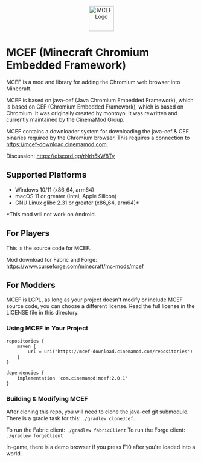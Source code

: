 <p align="center">
  <img src="https://github.com/CinemaMod/mcef/assets/30220598/938896d7-2589-49df-8f82-29266c64dfb7" alt="MCEF Logo" style="width:66px;height:66px;">
</p>

# MCEF (Minecraft Chromium Embedded Framework)
MCEF is a mod and library for adding the Chromium web browser into Minecraft.

MCEF is based on java-cef (Java Chromium Embedded Framework), which is based on CEF (Chromium Embedded Framework), which is based on Chromium. It was originally created by montoyo. It was rewritten and currently maintained by the CinemaMod Group.

MCEF contains a downloader system for downloading the java-cef & CEF binaries required by the Chromium browser. This requires a connection to https://mcef-download.cinemamod.com.

Discussion: https://discord.gg/rNrh5kW8Ty

## Supported Platforms
- Windows 10/11 (x86_64, arm64)
- macOS 11 or greater (Intel, Apple Silicon)
- GNU Linux glibc 2.31 or greater (x86_64, arm64)*

*This mod will not work on Android.

## For Players
This is the source code for MCEF.

Mod download for Fabric and Forge: https://www.curseforge.com/minecraft/mc-mods/mcef

## For Modders
MCEF is LGPL, as long as your project doesn't modify or include MCEF source code, you can choose a different license. Read the full license in the LICENSE file in this directory.

### Using MCEF in Your Project
```
repositories {
    maven {
        url = uri('https://mcef-download.cinemamod.com/repositories')
    }
}
```
```
dependencies {
    implementation 'com.cinemamod:mcef:2.0.1'
}
```

### Building & Modifying MCEF
After cloning this repo, you will need to clone the java-cef git submodule. There is a gradle task for this: `./gradlew cloneJcef`.

To run the Fabric client: `./gradlew fabricClient`
To run the Forge client: `./gradlew forgeClient`

In-game, there is a demo browser if you press F10 after you're loaded into a world.
